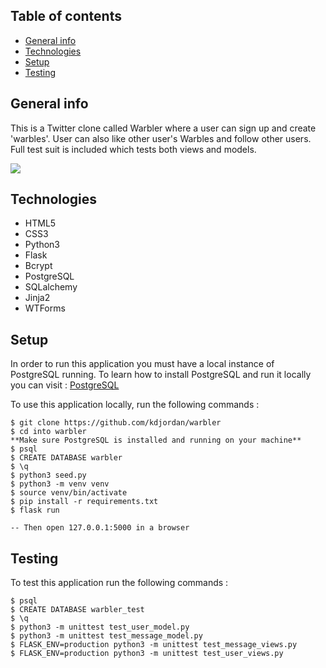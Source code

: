 ## Table of contents
* [General info](#general-info)
* [Technologies](#technologies)
* [Setup](#setup)
* [Testing](#testing)

## General info
This is a Twitter clone called Warbler where a user can sign up and create 'warbles'. User can also like other user's Warbles and follow other users. Full test suit is included which tests both views and models.

![](warbler.gif)

## Technologies
* HTML5
* CSS3
* Python3
* Flask
* Bcrypt
* PostgreSQL
* SQLalchemy
* Jinja2
* WTForms
	
## Setup
In order to run this application you must have a local instance of PostgreSQL running.
To learn how to install PostgreSQL and run it locally you can visit : [PostgreSQL](https://www.postgresql.org/)



To use this application locally, run the following commands :

```
$ git clone https://github.com/kdjordan/warbler
$ cd into warbler
**Make sure PostgreSQL is installed and running on your machine**
$ psql
$ CREATE DATABASE warbler
$ \q
$ python3 seed.py
$ python3 -m venv venv
$ source venv/bin/activate
$ pip install -r requirements.txt
$ flask run

-- Then open 127.0.0.1:5000 in a browser
```
## Testing  
To test this application run the following commands :  
```
$ psql
$ CREATE DATABASE warbler_test
$ \q
$ python3 -m unittest test_user_model.py
$ python3 -m unittest test_message_model.py
$ FLASK_ENV=production python3 -m unittest test_message_views.py
$ FLASK_ENV=production python3 -m unittest test_user_views.py
```
